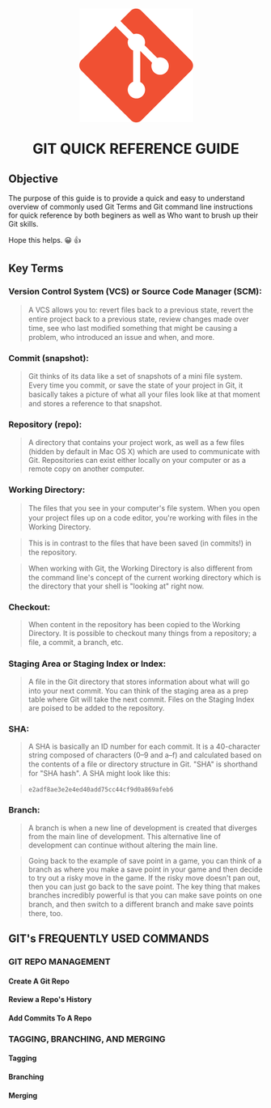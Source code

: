 <h1 align='center'>

![git Logo](image/git.png)

GIT QUICK REFERENCE GUIDE

</h1>

## Objective

The purpose of this guide is to provide a quick and easy to understand overview of commonly used Git Terms and Git command line instructions for quick reference by both beginers as well as Who want to brush up their Git skills.

Hope this helps. 😀 👍

## Key Terms

### Version Control System (VCS) or Source Code Manager (SCM):

> A VCS allows you to: revert ﬁles back to a previous state, revert the entire project back to a previous state, review changes made over time, see who last modiﬁed something that might be causing a problem, who introduced an issue and when, and more.

### Commit (snapshot):

> Git thinks of its data like a set of snapshots of a mini ﬁle system. Every time you commit, or save the state of your project in Git, it basically takes a picture of what all your ﬁles look like at that moment and stores a reference to that snapshot.

### Repository (repo):

> A directory that contains your project work, as well as a few ﬁles (hidden by default in Mac OS X) which are used to communicate with Git. Repositories can exist either locally on your computer or as a remote copy on another computer.

### Working Directory:

> The ﬁles that you see in your computer's ﬁle system. When you open your project ﬁles up on a code editor, you're working with ﬁles in the Working Directory.

> This is in contrast to the ﬁles that have been saved (in commits!) in the repository.

> When working with Git, the Working Directory is also diﬀerent from the command line's concept of the current working directory which is the directory that your shell is "looking at" right now.

### Checkout:

> When content in the repository has been copied to the Working Directory. It is possible to checkout many things from a repository; a ﬁle, a commit, a branch, etc.

### Staging Area or Staging Index or Index:

> A ﬁle in the Git directory that stores information about what will go into your next commit. You can think of the staging area as a prep table where Git will take the next commit. Files on the Staging Index are poised to be added to the repository.

### SHA:

> A SHA is basically an ID number for each commit. It is a 40-character string composed of characters (0–9 and a–f) and calculated based on the contents of a ﬁle or directory structure in Git. "SHA" is shorthand for "SHA hash". A SHA might look like this:

> `e2adf8ae3e2e4ed40add75cc44cf9d0a869afeb6`

### Branch:

> A branch is when a new line of development is created that diverges from the main line of development. This alternative line of development can continue without altering the main line.

> Going back to the example of save point in a game, you can think of a branch as where you make a save point in your game and then decide to try out a risky move in the game. If the risky move doesn't pan out, then you can just go back to the save point. The key thing that makes branches incredibly powerful is that you can make save points on one branch, and then switch to a diﬀerent branch and make save points there, too.

## GIT's FREQUENTLY USED COMMANDS

### GIT REPO MANAGEMENT

#### Create A Git Repo

#### Review a Repo's History

#### Add Commits To A Repo

### TAGGING, BRANCHING, AND MERGING

#### Tagging

#### Branching

#### Merging
